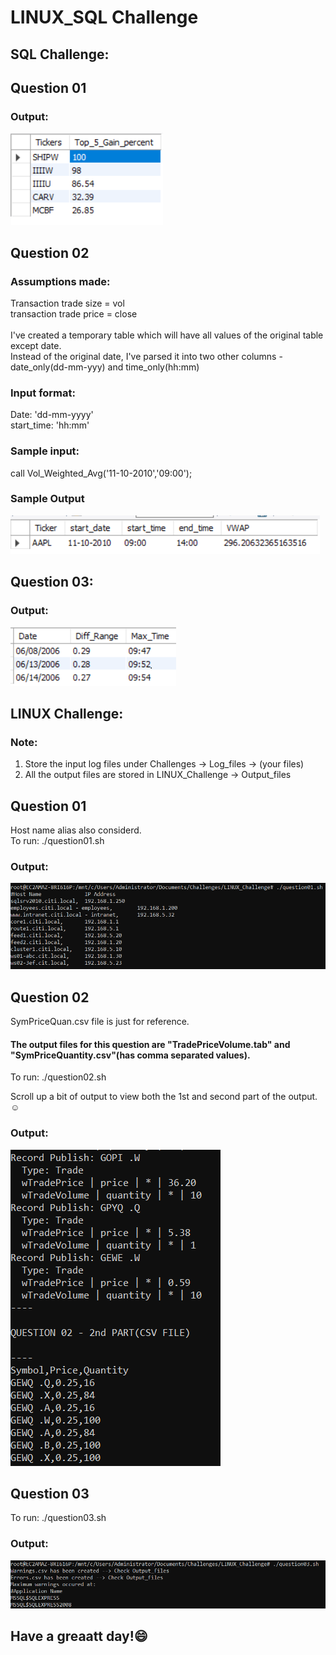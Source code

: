 # LINUX_SQL Challenge

## SQL Challenge:
## Question 01

### Output:
![Output](Output_screenshots/q1_SQL.png)

## Question 02

### Assumptions made:
Transaction trade size = vol <br>
transaction trade price = close <br> <br>
I've created a temporary table which will have all values of the original table except date. <br>
Instead of the original date, I've parsed it into two other columns - date_only(dd-mm-yyy) and time_only(hh:mm) <br>

### Input format:
Date: 'dd-mm-yyyy' <br>
start_time: 'hh:mm'

### Sample input:
call Vol_Weighted_Avg('11-10-2010','09:00');

### Sample Output
![Output](Output_screenshots/q2_SQL.png)

## Question 03:

### Output:
![Output](Output_screenshots/q3_SQL.png)


## LINUX Challenge:

### Note:
1. Store the input log files under Challenges -> Log_files -> (your files)
2. All the output files are stored in LINUX_Challenge -> Output_files
## Question 01

Host name alias also considerd. <br>
To run: ./question01.sh 
### Output:
![Output](Output_screenshots/q1_linux.png)

## Question 02

SymPriceQuan.csv file is just for reference. <br>
#### The output files for this question are "TradePriceVolume.tab" and "SymPriceQuantity.csv"(has comma separated values). <br>
To run: ./question02.sh <br>

Scroll up a bit of output to view both the 1st and second part of the output.:relaxed:
### Output:
![Output](Output_screenshots/q2_sampleRows_linux.png)

## Question 03

To run: ./question03.sh 
### Output:
![Output](Output_screenshots/q3_linux.png)


## Have a greaatt day!:smile: